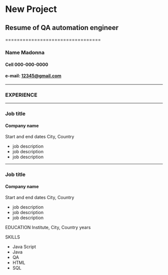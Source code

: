# New Project
## Resume of QA automation engineer
=================================
### Name Madonna
#### Cell 000-000-0000
#### e-mail: 12345@gmail.com
---

### EXPERIENCE
____________________________
### Job title
#### Company name
Start and end dates
City, Country
* job description
* job description
* job description
- - - -
### Job title
#### Company name
Start and end dates
City, Country
* job description
* job description
* job description

EDUCATION
Institute, City, Country
years

SKILLS
* Java Script
* Java
* QA
* HTML
* SQL







